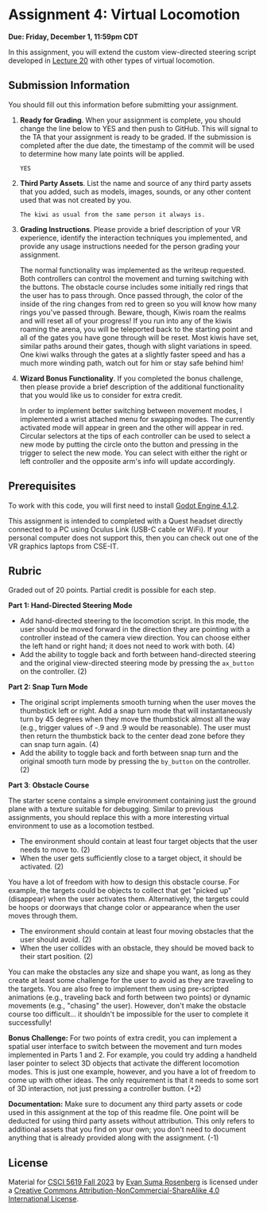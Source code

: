 # Assignment 4: Virtual Locomotion

**Due: Friday, December 1, 11:59pm CDT**

In this assignment, you will extend the custom view-directed steering script developed in [Lecture 20](https://mediaspace.umn.edu/media/t/1_j07xqm14) with other types of virtual locomotion.

## Submission Information

You should fill out this information before submitting your assignment. 

1. **Ready for Grading**. When your assignment is complete, you should change the line below to YES and then push to GitHub. This will signal to the TA that your assignment is ready to be graded. If the submission is completed after the due date, the timestamp of the commit will be used to determine how many late points will be applied.

   `YES`

2. **Third Party Assets**. List the name and source of any third party assets that you added, such as models, images, sounds, or any other content used that was not created by you.

   `The kiwi as usual from the same person it always is.`

3. **Grading Instructions**. Please provide a brief description of your VR experience, identify the interaction techniques you implemented, and provide any usage instructions needed for the person grading your assignment.

   The normal functionality was implemented as the writeup requested. Both controllers
   can control the movement and turning switching with the buttons. The obstacle course
   includes some initially red rings that the user has to pass through. Once passed through,
   the color of the inside of the ring changes from red to green so you will know how 
   many rings you've passed through. Beware, though, Kiwis roam the realms and will reset
   all of your progress! If you run into any of the kiwis roaming the arena, you will 
   be teleported back to the starting point and all of the gates you have gone through
   will be reset. Most kiwis have set, similar paths around their gates, though with slight
   variations in speed. One kiwi walks through the gates at a slightly faster speed and has a 
   much more winding path, watch out for him or stay safe behind him!

4. **Wizard Bonus Functionality**. If you completed the bonus challenge, then please provide a brief description of the additional functionality that you would like us to consider for extra credit.

   In order to implement better switching between movement modes, I implemented
   a wrist attached menu for swapping modes. The currently activated mode will appear
   in green and the other will appear in red. Circular selectors at the tips of each 
   controller can be used to select a new mode by putting the circle onto the 
   button and pressing in the trigger to select the new mode. You can select with either
   the right or left controller and the opposite arm's info will update accordingly. 

## Prerequisites

To work with this code, you will first need to install [Godot Engine 4.1.2](https://godotengine.org/).

This assignment is intended to completed with a Quest headset directly connected to a PC using Oculus Link (USB-C cable or WiFi). If your personal computer does not support this, then you can check out one of the VR graphics laptops from CSE-IT.

## Rubric

Graded out of 20 points. Partial credit is possible for each step.

**Part 1: Hand-Directed Steering Mode**

- Add hand-directed steering to the locomotion script. In this mode, the user should be moved forward in the direction they are pointing with a controller instead of the camera view direction. You can choose either the left hand or right hand; it does not need to work with both. (4)
- Add the ability to toggle back and forth between hand-directed steering and the original view-directed steering mode by pressing the `ax_button` on the controller. (2)

**Part 2: Snap Turn Mode**

- The original script implements smooth turning when the user moves the thumbstick left or right.  Add a snap turn mode that will instantaneously turn by 45 degrees when they move the thumbstick almost all the way (e.g., trigger values of -.9 and .9 would be reasonable).  The user must then return the thumbstick back to the center dead zone before they can snap turn again.  (4)
- Add the ability to toggle back and forth between snap turn and the original smooth turn mode by pressing the `by_button` on the controller. (2)

**Part 3**: **Obstacle Course**

The starter scene contains a simple environment containing just the ground plane with a texture suitable for debugging.  Similar to previous assignments, you should replace this with a more interesting virtual environment to use as a locomotion testbed. 

- The environment should contain at least four target objects that the user needs to move to. (2)
- When the user gets sufficiently close to a target object, it should be activated. (2)

You have a lot of freedom with how to design this obstacle course.  For example, the targets could be objects to collect that get "picked up" (disappear) when the user activates them. Alternatively, the targets could be hoops or doorways that change color or appearance when the user moves through them. 

- The environment should contain at least four moving obstacles that the user should avoid. (2)
- When the user collides with an obstacle, they should be moved back to their start position. (2)

You can make the obstacles any size and shape you want, as long as they create at least some challenge for the user to avoid as they are traveling to the targets. You are also free to implement them using pre-scripted animations (e.g., traveling back and forth between two points) or dynamic movements (e.g., "chasing" the user).  However, don't make the obstacle course too difficult... it shouldn't be impossible for the user to complete it successfully!

**Bonus Challenge:** For two points of extra credit, you can implement a spatial user interface to switch between the movement and turn modes implemented in Parts 1 and 2. For example, you could try adding a handheld laser pointer to select 3D objects that activate the different locomotion modes. This is just one example, however, and you have a lot of freedom to come up with other ideas. The only requirement is that it needs to some sort of 3D interaction, not just pressing a controller button. (+2)

**Documentation:** Make sure to document any third party assets or code used in this assignment at the top of this readme file. One point will be deducted for using third party assets without attribution. This only refers to additional assets that you find on your own; you don't need to document anything that is already provided along with the assignment. (-1)

## License

Material for [CSCI 5619 Fall 2023](https://canvas.umn.edu/courses/391288/assignments/syllabus) by [Evan Suma Rosenberg](https://illusioneering.umn.edu/) is licensed under a [Creative Commons Attribution-NonCommercial-ShareAlike 4.0 International License](http://creativecommons.org/licenses/by-nc-sa/4.0/).

